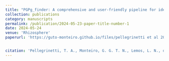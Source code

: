 ```yaml
---
title: "PGPg_finder: A comprehensive and user-friendly pipeline for identifying plant growth-promoting genes in genomic and metagenomic data"
collection: publications
category: manuscripts
permalink: /publication/2024-05-23-paper-title-number-1
date: 2024-05-24
venue: 'Rhizosphere'
paperurl: 'https://guto-monteiro.github.io/files/pellegrinetti et al 2024.pdf'


citation: 'Pellegrinetti, T. A., Monteiro, G. G. T. N., Lemos, L. N., dos Santos, R. A. C., Barros, A. G., & Mendes, L. W. (2024). PGPg_finder: A comprehensive and user-friendly pipeline for identifying plant growth-promoting genes in genomic and metagenomic data. <i>Rhizosphere</i>, 30, 100905.'
---
```

